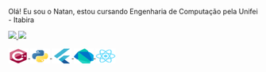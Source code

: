 Olá! Eu sou o Natan, estou cursando Engenharia de Computação pela Unifei - Itabira
<div>
  <a href="https://github.com/nataovaz">
  <img height="180em" src="https://github-readme-stats.vercel.app/api?username=nataovaz&show_icons=true&theme=dracula&include_all_commits=true&count_private=true"/>
  <img height="180em" src="https://github-readme-stats.vercel.app/api/top-langs/?username=nataovaz&layout=compact&langs_count=7&theme=cobalt"/>
</div>

<div style="display: inline_block"><br>
  <img align="center" alt="Natan-Cpp" height="30" width="40" src="https://github.com/devicons/devicon/blob/master/icons/cplusplus/cplusplus-original.svg">
  <img align="center" alt="Natan-Python" height="30" width="40" src="https://github.com/devicons/devicon/blob/master/icons/python/python-original.svg">
  <img align="center" alt="Natan-Flutter" height="30" width="40" src="https://github.com/devicons/devicon/blob/master/icons/flutter/flutter-original.svg">
  <img align="center" alt="Natan-Dart" height="30" width="40" src="https://github.com/devicons/devicon/blob/master/icons/dart/dart-original.svg">
  <img align="center" alt="Natan-React" height="30" width="40" src="https://github.com/devicons/devicon/blob/master/icons/react/react-original.svg">
</div>
